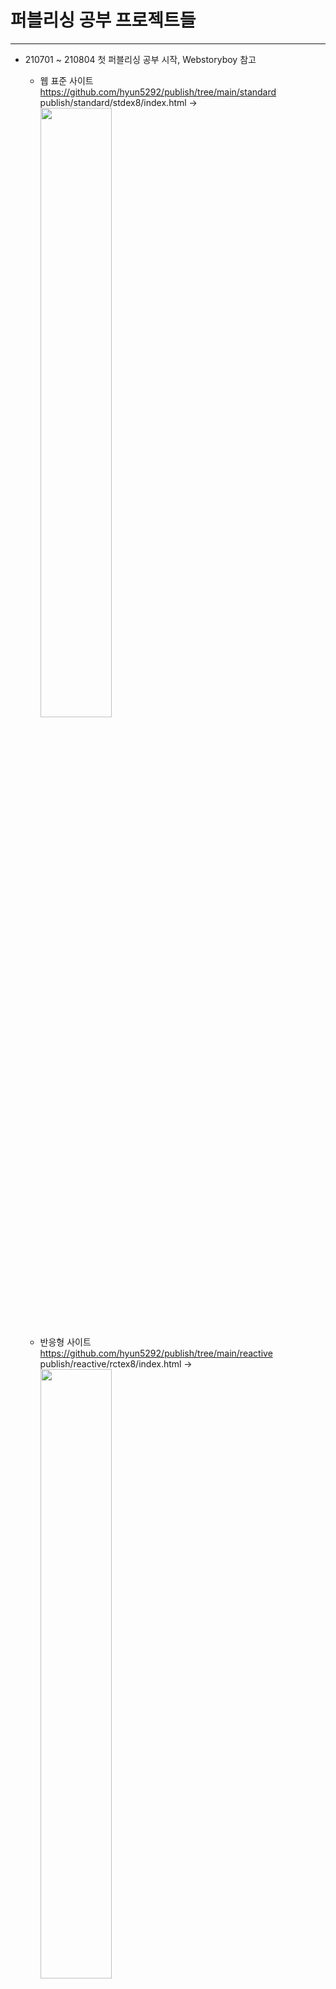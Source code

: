 # 퍼블리싱 공부 프로젝트들
-------------
+ 210701 ~ 210804 첫 퍼블리싱 공부 시작, Webstoryboy 참고
  + 웹 표준 사이트<br/>
    https://github.com/hyun5292/publish/tree/main/standard<br/>
    publish/standard/stdex8/index.html -><br/>
    <img src="https://user-images.githubusercontent.com/57443458/130648367-d873c949-7d0d-42fe-9ba8-b3497ed80fa1.png"  width="50%"/>
    
  + 반응형 사이트<br/>
    https://github.com/hyun5292/publish/tree/main/reactive<br/>
    publish/reactive/rctex8/index.html -><br/>
    <img src="https://user-images.githubusercontent.com/57443458/130651752-7f2af8e3-df30-4c66-8612-7efee4289083.png"  width="50%"/>

  + parallax 사이트<br/>
    https://github.com/hyun5292/publish/tree/main/parallax<br/>
    pxlex1 ~ pxlex13 각 단계별로 다양한 parallax 사이트

  + 메가박스 사이트<br/>
    https://github.com/hyun5292/publish/tree/main/megabox<br/>
    publish/megabox/index.html -><br/>
    <img src="https://user-images.githubusercontent.com/57443458/130652849-0878f327-9f15-415a-bcba-ec17eb3d30a9.png"  width="50%"/>
-------------
+ 210816 ~ 210823 freecodecamp 참고
  + Tribute Page<br/>
    https://github.com/hyun5292/publish/tree/main/tributePg<br/>
    publish/tributePg/index.html -><br/>
    <img src="https://user-images.githubusercontent.com/57443458/130656350-849a96a1-0480-4b3f-967b-f6e3615b5cb7.png"  width="50%"/>
    
  + Survey Form<br/>
    https://github.com/hyun5292/publish/tree/main/surveyForm<br/>
    publish/surveyForm/index.html -><br/>
    <img src="https://user-images.githubusercontent.com/57443458/130656611-136fd81c-1e91-4486-a5fb-a838a9883809.png"  width="50%"/>
    
  + Product Landing Page<br/>
    https://github.com/hyun5292/publish/tree/main/productlanding<br/>
    publish/productlanding/index.html -><br/>
    <img src="https://user-images.githubusercontent.com/57443458/130656866-d599258d-41fe-402e-9400-0adc2075302a.png"  width="50%"/>

  + Technical Documentation Page<br/>
    https://github.com/hyun5292/publish/tree/main/documentPg<br/>
    publish/documentPg/index.html -><br/>
    <img src="https://user-images.githubusercontent.com/57443458/130657045-f8c0e547-91c4-4bfa-924c-c075be056ccf.png"  width="50%"/>

  + Portfolio Webpage<br/>
    https://github.com/hyun5292/publish/tree/main/portfolio<br/>
    publish/portfolio/index.html -><br/>
    <img src="https://user-images.githubusercontent.com/57443458/130657143-ca2b573f-ac62-4940-8d26-18ea66ae9c1d.png"  width="50%"/>
-------------
+ 210805 ~  인프런 강의 참고
  + 10000 시간의 법칙<br/>
    https://github.com/hyun5292/publish/tree/main/10000hours<br/>
    publish/10000hours/10000hours.html -><br/>
    <img src="https://user-images.githubusercontent.com/57443458/130653626-53e31fd8-3641-4b90-a378-53a1d283f7d9.png"  width="50%"/>
  
  + 한솔홈데코<br/>
    https://github.com/hyun5292/publish/tree/main/hansol<br/>
    publish/hansol/index.html -> 현재 진행중<br/>
    <img src="https://user-images.githubusercontent.com/57443458/130654540-05ef505e-e70f-45a9-813e-0b1453c2e651.png"  width="50%"/>

